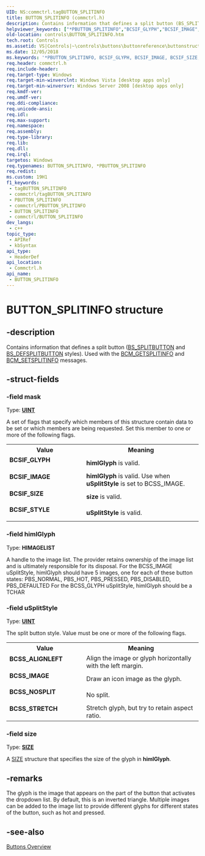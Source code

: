 ```yaml
---
UID: NS:commctrl.tagBUTTON_SPLITINFO
title: BUTTON_SPLITINFO (commctrl.h)
description: Contains information that defines a split button (BS_SPLITBUTTON and BS_DEFSPLITBUTTON styles). Used with the BCM_GETSPLITINFO and BCM_SETSPLITINFO messages.
helpviewer_keywords: ["*PBUTTON_SPLITINFO","BCSIF_GLYPH","BCSIF_IMAGE","BCSIF_SIZE","BCSIF_STYLE","BCSS_ALIGNLEFT","BCSS_IMAGE","BCSS_NOSPLIT","BCSS_STRETCH","BUTTON_SPLITINFO","BUTTON_SPLITINFO structure [Windows Controls]","PBUTTON_SPLITINFO","PBUTTON_SPLITINFO structure pointer [Windows Controls]","_shell_BUTTON_SPLITINFO_str","_shell_BUTTON_SPLITINFO_str_cpp","commctrl/BUTTON_SPLITINFO","commctrl/PBUTTON_SPLITINFO","controls.BUTTON_SPLITINFO","controls._shell_BUTTON_SPLITINFO_str"]
old-location: controls\BUTTON_SPLITINFO.htm
tech.root: Controls
ms.assetid: VS|Controls|~\controls\buttons\buttonreference\buttonstructures\button_splitinfo.htm
ms.date: 12/05/2018
ms.keywords: '*PBUTTON_SPLITINFO, BCSIF_GLYPH, BCSIF_IMAGE, BCSIF_SIZE, BCSIF_STYLE, BCSS_ALIGNLEFT, BCSS_IMAGE, BCSS_NOSPLIT, BCSS_STRETCH, BUTTON_SPLITINFO, BUTTON_SPLITINFO structure [Windows Controls], PBUTTON_SPLITINFO, PBUTTON_SPLITINFO structure pointer [Windows Controls], _shell_BUTTON_SPLITINFO_str, _shell_BUTTON_SPLITINFO_str_cpp, commctrl/BUTTON_SPLITINFO, commctrl/PBUTTON_SPLITINFO, controls.BUTTON_SPLITINFO, controls._shell_BUTTON_SPLITINFO_str'
req.header: commctrl.h
req.include-header: 
req.target-type: Windows
req.target-min-winverclnt: Windows Vista [desktop apps only]
req.target-min-winversvr: Windows Server 2008 [desktop apps only]
req.kmdf-ver: 
req.umdf-ver: 
req.ddi-compliance: 
req.unicode-ansi: 
req.idl: 
req.max-support: 
req.namespace: 
req.assembly: 
req.type-library: 
req.lib: 
req.dll: 
req.irql: 
targetos: Windows
req.typenames: BUTTON_SPLITINFO, *PBUTTON_SPLITINFO
req.redist: 
ms.custom: 19H1
f1_keywords:
 - tagBUTTON_SPLITINFO
 - commctrl/tagBUTTON_SPLITINFO
 - PBUTTON_SPLITINFO
 - commctrl/PBUTTON_SPLITINFO
 - BUTTON_SPLITINFO
 - commctrl/BUTTON_SPLITINFO
dev_langs:
 - c++
topic_type:
 - APIRef
 - kbSyntax
api_type:
 - HeaderDef
api_location:
 - Commctrl.h
api_name:
 - BUTTON_SPLITINFO
---
```


# BUTTON_SPLITINFO structure


## -description

Contains information that defines a split button (<a href="/windows/desktop/Controls/button-styles">BS_SPLITBUTTON</a> and <a href="/windows/desktop/Controls/button-styles">BS_DEFSPLITBUTTON</a> styles). Used with the <a href="/windows/desktop/Controls/bcm-getsplitinfo">BCM_GETSPLITINFO</a> and <a href="/windows/desktop/Controls/bcm-setsplitinfo">BCM_SETSPLITINFO</a> messages.

## -struct-fields

### -field mask

Type: <b><a href="/windows/desktop/WinProg/windows-data-types">UINT</a></b>

A set of flags that specify which members of this structure contain data to be set or which members are being requested. Set this member to one or more of the following flags.

<table>
<tr>
<th>Value</th>
<th>Meaning</th>
</tr>
<tr>
<td width="40%"><a id="BCSIF_GLYPH"></a><a id="bcsif_glyph"></a><dl>
<dt><b>BCSIF_GLYPH</b></dt>
</dl>
</td>
<td width="60%">
<b>himlGlyph</b> is valid.

</td>
</tr>
<tr>
<td width="40%"><a id="BCSIF_IMAGE"></a><a id="bcsif_image"></a><dl>
<dt><b>BCSIF_IMAGE</b></dt>
</dl>
</td>
<td width="60%">
<b>himlGlyph</b> is valid. Use when <b>uSplitStyle</b> is set to BCSS_IMAGE.

</td>
</tr>
<tr>
<td width="40%"><a id="BCSIF_SIZE"></a><a id="bcsif_size"></a><dl>
<dt><b>BCSIF_SIZE</b></dt>
</dl>
</td>
<td width="60%">
<b>size</b> is valid.

</td>
</tr>
<tr>
<td width="40%"><a id="BCSIF_STYLE"></a><a id="bcsif_style"></a><dl>
<dt><b>BCSIF_STYLE</b></dt>
</dl>
</td>
<td width="60%">
<b>uSplitStyle</b> is valid.

</td>
</tr>
</table>

### -field himlGlyph

Type: <b>HIMAGELIST</b>

A handle to the image list. The provider retains ownership of the image list and is ultimately responsible for its disposal.
For the BCSS_IMAGE uSplitStyle, himlGlyph should have 5 images, one for each of these button states:
  PBS_NORMAL, PBS_HOT, PBS_PRESSED, PBS_DISABLED, PBS_DEFAULTED
For the BCSS_GLYPH uSplitStyle, himlGlyph should be a TCHAR

### -field uSplitStyle

Type: <b><a href="/windows/desktop/WinProg/windows-data-types">UINT</a></b>

The split button style. Value must be one or more of the following flags.

<table>
<tr>
<th>Value</th>
<th>Meaning</th>
</tr>
<tr>
<td width="40%"><a id="BCSS_ALIGNLEFT"></a><a id="bcss_alignleft"></a><dl>
<dt><b>BCSS_ALIGNLEFT</b></dt>
</dl>
</td>
<td width="60%">
Align the image or glyph horizontally with the left margin.

</td>
</tr>
<tr>
<td width="40%"><a id="BCSS_IMAGE"></a><a id="bcss_image"></a><dl>
<dt><b>BCSS_IMAGE</b></dt>
</dl>
</td>
<td width="60%">
Draw an icon image as the glyph.

</td>
</tr>
<tr>
<td width="40%"><a id="BCSS_NOSPLIT"></a><a id="bcss_nosplit"></a><dl>
<dt><b>BCSS_NOSPLIT</b></dt>
</dl>
</td>
<td width="60%">
No split.

</td>
</tr>
<tr>
<td width="40%"><a id="BCSS_STRETCH"></a><a id="bcss_stretch"></a><dl>
<dt><b>BCSS_STRETCH</b></dt>
</dl>
</td>
<td width="60%">
Stretch glyph, but try to retain aspect ratio.

</td>
</tr>
</table>

### -field size

Type: <b><a href="/windows/win32/api/windef/ns-windef-size">SIZE</a></b>

A <a href="/windows/win32/api/windef/ns-windef-size">SIZE</a> structure that specifies the size of the glyph in <b>himlGlyph</b>.

## -remarks

The glyph is the image that appears on the part of the button that activates the dropdown list. By default, this is an inverted triangle. Multiple images can be added to the image list to provide different glyphs for different states of the button, such as hot and pressed.

## -see-also

<a href="/windows/desktop/Controls/buttons">Buttons Overview</a>
